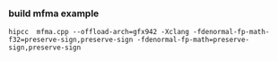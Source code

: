 ### build mfma example

`hipcc  mfma.cpp --offload-arch=gfx942 -Xclang -fdenormal-fp-math-f32=preserve-sign,preserve-sign -fdenormal-fp-math=preserve-sign,preserve-sign`
